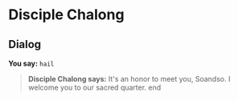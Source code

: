 # Disciple Chalong
## Dialog

**You say:** `hail`



>**Disciple Chalong says:** It's an honor to meet you, Soandso.  I welcome you to our sacred quarter.
end
